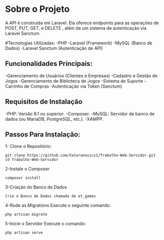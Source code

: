 # Sobre o Projeto
A API é construída em Laravel. Ela oferece endpoints para as operações de POST, PUT, GET, e DELETE , além de um sistema de autenticação via Laravel Sanctum.

#Tecnologias Utilizadas:
-PHP
-Laravel (Framework)
-MySQL (Banco de Dados)
-Laravel Sanctum (Autenticação de API)

## Funcionalidades Principais:
-Gerenciamento de Usuários (Clientes e Empresas)
-Cadastro e Gestão de Jogos
-Gerenciamento de Biblioteca de Jogos
-Sistema de Suporte
-Carrinho de Compras
-Autenticação via Token (Sanctum)

## Requisitos de Instalação
-PHP: Versão 8.1 ou superior.
-Composer.
-MySQL: Servidor de banco de dados (ou MariaDB, PostgreSQL, etc.).
-XAMPP.

## Passos Para Instalação:

1- Clone o Repositório:
    
    git clone https://github.com/Valeranovicz1/Trabalho-Web-Servidor.git
    cd Trabalho-Web-Servidor

2-Instale o Composer

    composer install

3-Criação do Banco de Dados

    Crie o Banco de Dados chamado de et_games

4-Rode as Migrations
    Execute o seguinte comando:
    
    php artisan migrate

5-Inicie o Servidor
    Execute o comando:
    
    php artisan serve

